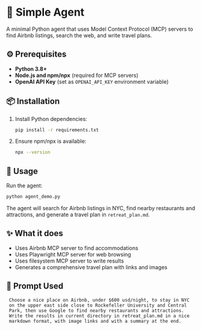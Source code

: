 # 🤖 Simple Agent

A minimal Python agent that uses Model Context Protocol (MCP) servers to find Airbnb listings, search the web, and write travel plans.

## ⚙️ Prerequisites

- **Python 3.8+**
- **Node.js and npm/npx** (required for MCP servers)
- **OpenAI API Key** (set as `OPENAI_API_KEY` environment variable)

## 📦 Installation

1. Install Python dependencies:

   ```bash
   pip install -r requirements.txt
   ```

2. Ensure npm/npx is available:

   ```bash
   npx --version
   ```

## 🚀 Usage

Run the agent:

```bash
python agent_demo.py
```

The agent will search for Airbnb listings in NYC, find nearby restaurants and attractions, and generate a travel plan in `retreat_plan.md`.

## ✨ What it does

- Uses Airbnb MCP server to find accommodations
- Uses Playwright MCP server for web browsing
- Uses filesystem MCP server to write results
- Generates a comprehensive travel plan with links and images

## 💬 Prompt Used

```text
 Choose a nice place on Airbnb, under $600 usd/night, to stay in NYC
 on the upper east side close to Rockefeller University and Central 
 Park, then use Google to find nearby restaurants and attractions. 
 Write the results in current directory in retreat_plan.md in a nice 
 markdown format, with image links and with a summary at the end.
```
